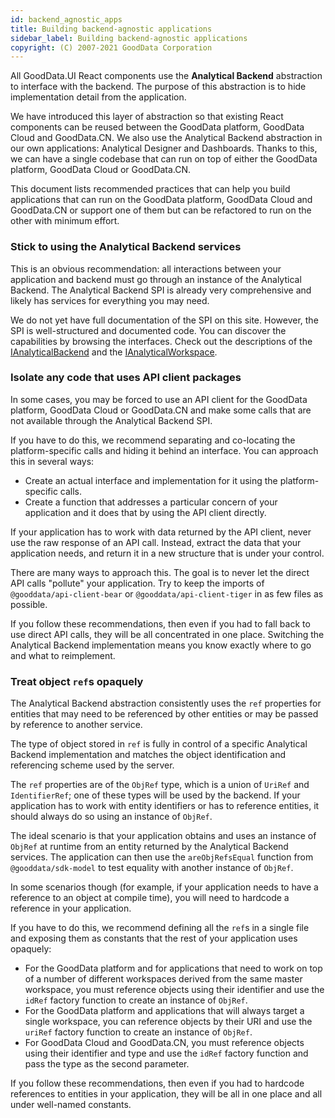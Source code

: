 ```yaml
---
id: backend_agnostic_apps
title: Building backend-agnostic applications
sidebar_label: Building backend-agnostic applications
copyright: (C) 2007-2021 GoodData Corporation
---
```


All GoodData.UI React components use the **Analytical Backend** abstraction to interface with the backend. The purpose of this
abstraction is to hide implementation detail from the application.

We have introduced this layer of abstraction so that existing React components can be reused between the GoodData platform, GoodData Cloud and GoodData.CN. We also use the Analytical Backend abstraction in our own applications: Analytical Designer and Dashboards. Thanks to this, we can have a single codebase that can run on top of either the GoodData platform, GoodData Cloud or GoodData.CN.

This document lists recommended practices that can help you build applications that can run on the GoodData platform, GoodData Cloud and GoodData.CN or support one of them but can be refactored to run on the other with minimum effort.

### Stick to using the Analytical Backend services

This is an obvious recommendation: all interactions between your application and backend must go through an instance
of the Analytical Backend. The Analytical Backend SPI is already very comprehensive and likely has services for everything
you may need.

We do not yet have full documentation of the SPI on this site. However, the SPI is well-structured and documented
code. You can discover the capabilities by browsing the interfaces. Check out the descriptions of the [IAnalyticalBackend](https://github.com/gooddata/gooddata-ui-sdk/blob/master/libs/sdk-backend-spi/src/backend/index.ts) and the [IAnalyticalWorkspace](https://github.com/gooddata/gooddata-ui-sdk/blob/master/libs/sdk-backend-spi/src/workspace/index.ts).

### Isolate any code that uses API client packages

In some cases, you may be forced to use an API client for the GoodData platform, GoodData Cloud or GoodData.CN and make some
calls that are not available through the Analytical Backend SPI.

If you have to do this, we recommend separating and co-locating the platform-specific calls and hiding it behind an interface. You can approach this in several ways:

-  Create an actual interface and implementation for it using the platform-specific calls.
-  Create a function that addresses a particular concern of your application and it does that by using the API client directly.

If your application has to work with data returned by the API client, never use the raw response of an API call.
Instead, extract the data that your application needs, and return it in a new structure that is under your control.

There are many ways to approach this. The goal is to never let the direct API calls "pollute" your application. Try to keep the
imports of `@gooddata/api-client-bear` or `@gooddata/api-client-tiger` in as few files as possible.

If you follow these recommendations, then even if you had to fall back to use direct API calls, they will be all
concentrated in one place. Switching the Analytical Backend implementation means you know exactly where to go and
what to reimplement.

### Treat object `ref`s opaquely

The Analytical Backend abstraction consistently uses the `ref` properties for entities that may need to be referenced by
other entities or may be passed by reference to another service.

The type of object stored in `ref` is fully in control of a specific Analytical Backend implementation and matches
the object identification and referencing scheme used by the server.

The `ref` properties are of the `ObjRef` type, which is a union of `UriRef` and `IdentifierRef`; one of these types will be used
by the backend. If your application has to work with entity identifiers or has to reference entities, it should always do
so using an instance of `ObjRef`.

The ideal scenario is that your application obtains and uses an instance of `ObjRef` at runtime from an entity returned by
the Analytical Backend services. The application can then use the `areObjRefsEqual` function from `@gooddata/sdk-model` to test
equality with another instance of `ObjRef`.

In some scenarios though (for example, if your application needs to have a reference to an object at compile time), you will need to hardcode a reference in your application.

If you have to do this, we recommend defining all the `ref`s in a single file and exposing them as constants that the rest of your application uses opaquely:

-  For the GoodData platform and for applications that need to work on top of a number of different workspaces derived from the same master workspace, you must reference objects using their identifier and use the `idRef` factory function to create an instance of `ObjRef`.
-  For the GoodData platform and applications that will always target a single workspace, you can reference objects by their URI and use the `uriRef` factory function to create an instance of `ObjRef`.
-  For GoodData Cloud and GoodData.CN, you must reference objects using their identifier and type and use the `idRef` factory function and pass the type as the second parameter.

If you follow these recommendations, then even if you had to hardcode references to entities in your application, they
will be all in one place and all under well-named constants.

